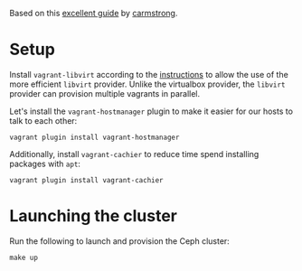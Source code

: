 Based on this [excellent guide](https://github.com/carmstrong/multinode-ceph-vagrant) by [carmstrong](https://github.com/carmstrong).

# Setup

Install `vagrant-libvirt` according to the [instructions](https://github.com/vagrant-libvirt/vagrant-libvirt) to allow the use of the more efficient `libvirt` provider. Unlike the virtualbox provider, the `libvirt` provider can provision multiple vagrants in parallel.


Let's install the `vagrant-hostmanager` plugin to make it easier for our hosts to talk to each other:

```
vagrant plugin install vagrant-hostmanager
```

Additionally, install `vagrant-cachier` to reduce time spend installing packages with `apt`:

```
vagrant plugin install vagrant-cachier
```

# Launching the cluster

Run the following to launch and provision the Ceph cluster:

```
make up
```

